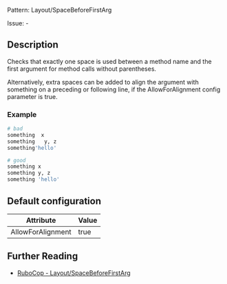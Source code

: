 Pattern: Layout/SpaceBeforeFirstArg

Issue: -

## Description

Checks that exactly one space is used between a method name and the
first argument for method calls without parentheses.

Alternatively, extra spaces can be added to align the argument with
something on a preceding or following line, if the AllowForAlignment
config parameter is true.

### Example

```ruby
# bad
something  x
something   y, z
something'hello'

# good
something x
something y, z
something 'hello'
```

## Default configuration

Attribute | Value
--- | ---
AllowForAlignment | true

## Further Reading

* [RuboCop - Layout/SpaceBeforeFirstArg](https://rubocop.readthedocs.io/en/latest/cops_layout/#layoutspacebeforefirstarg)

